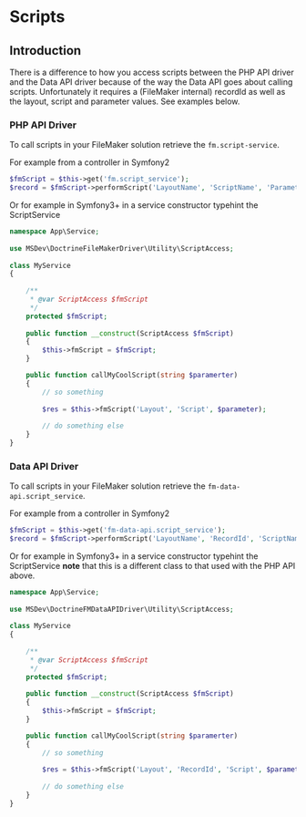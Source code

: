 # Scripts #

## Introduction ##

There is a difference to how you access scripts between the PHP API driver and the Data API driver because of the way the Data API goes about calling scripts. Unfortunately it requires a (FileMaker internal) recordId as well as the layout, script and parameter values. See examples below. 


### PHP API Driver ###

To call scripts in your FileMaker solution retrieve the `fm.script-service`.

For example from a controller in Symfony2

```php
$fmScript = $this->get('fm.script_service');
$record = $fmScript->performScript('LayoutName', 'ScriptName', 'Parameters');
```

Or for example in Symfony3+ in a service constructor typehint the ScriptService

```php
namespace App\Service;
    
use MSDev\DoctrineFileMakerDriver\Utility\ScriptAccess;
    
class MyService
{
    
    /**
     * @var ScriptAccess $fmScript
     */
    protected $fmScript;
    
    public function __construct(ScriptAccess $fmScript)
    {
        $this->fmScript = $fmScript;
    }

    public function callMyCoolScript(string $paramerter)
    {
        // so something
            
        $res = $this->fmScript('Layout', 'Script', $parameter);
            
        // do something else
    }
}
```

### Data API Driver ###

To call scripts in your FileMaker solution retrieve the `fm-data-api.script_service`.

For example from a controller in Symfony2

```php
$fmScript = $this->get('fm-data-api.script_service');
$record = $fmScript->performScript('LayoutName', 'RecordId', 'ScriptName', 'Parameters');
```

Or for example in Symfony3+ in a service constructor typehint the ScriptService **note** that this is a different class to that used with the PHP API above.

```php
namespace App\Service;
    
use MSDev\DoctrineFMDataAPIDriver\Utility\ScriptAccess;
    
class MyService
{
    
    /**
     * @var ScriptAccess $fmScript
     */
    protected $fmScript;
    
    public function __construct(ScriptAccess $fmScript)
    {
        $this->fmScript = $fmScript;
    }

    public function callMyCoolScript(string $paramerter)
    {
        // so something
            
        $res = $this->fmScript('Layout', 'RecordId', 'Script', $parameter);
            
        // do something else
    }
}
``` 